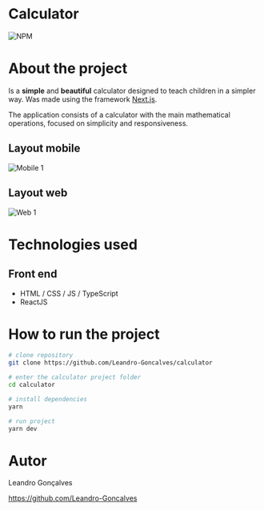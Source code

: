 # Calculator
![NPM](https://img.shields.io/npm/l/react) 

# About the project 
Is a **simple** and **beautiful** calculator designed to teach children in a simpler way. Was made using the framework  [Next.js](https://nextjs.org).

The application consists of a calculator with the main mathematical operations, focused on simplicity and responsiveness. 

## Layout mobile
![Mobile 1](https://github.com/Leandro-Goncalves/calculator/assets/images/mobile.png)

## Layout web
![Web 1](https://github.com/Leandro-Goncalves/calculator/assets/images/web.png)

# Technologies used 
## Front end
- HTML / CSS / JS / TypeScript
- ReactJS

# How to run the project

```bash
# clone repository 
git clone https://github.com/Leandro-Goncalves/calculator

# enter the calculator project folder 
cd calculator

# install dependencies 
yarn

# run project
yarn dev

```
# Autor

Leandro Gonçalves

https://github.com/Leandro-Goncalves
